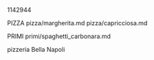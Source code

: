 1142944

PIZZA
pizza/margherita.md
pizza/capricciosa.md

PRIMI
primi/spaghetti_carbonara.md

pizzeria Bella Napoli
